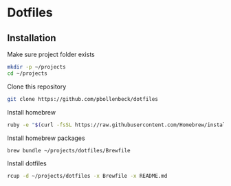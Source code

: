# Dotfiles

## Installation

Make sure project folder exists

```sh
mkdir -p ~/projects
cd ~/projects
```

Clone this repository

```sh
git clone https://github.com/pbollenbeck/dotfiles
```

Install homebrew

```sh
ruby -e "$(curl -fsSL https://raw.githubusercontent.com/Homebrew/install/master/install)"
```

Install homebrew packages

```sh
brew bundle ~/projects/dotfiles/Brewfile
```

Install dotfiles

```sh
rcup -d ~/projects/dotfiles -x Brewfile -x README.md
```
